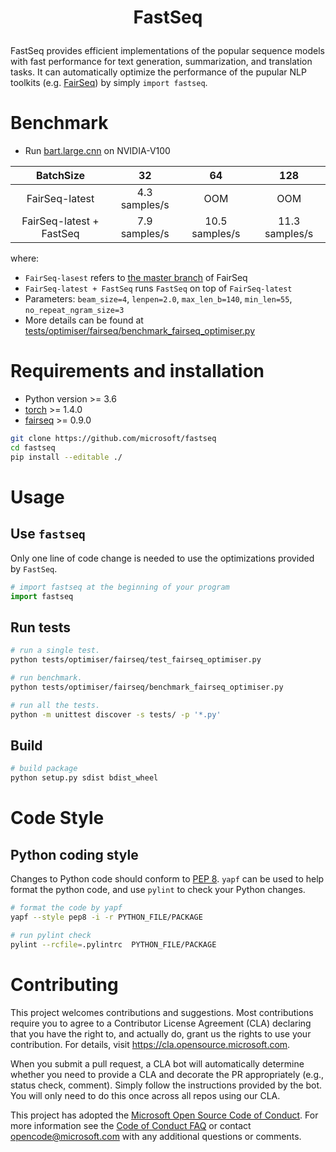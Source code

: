 <h1 align="Center"> <p> FastSeq </p> </h1>

FastSeq provides efficient implementations of the popular sequence models with fast performance for text generation, summarization, and translation tasks. It can automatically optimize the performance of the pupular NLP toolkits (e.g. [FairSeq](https://github.com/pytorch/fairseq)) by simply `import fastseq`.


# Benchmark

- Run [bart.large.cnn](https://dl.fbaipublicfiles.com/fairseq/models/bart.large.cnn.tar.gz) on NVIDIA-V100

|         BatchSize        |       32      |       64       |       128      |
|:------------------------:|:-------------:|:--------------:|:--------------:|
|      FairSeq-latest      | 4.3 samples/s |       OOM      |       OOM      |
| FairSeq-latest + FastSeq | 7.9 samples/s | 10.5 samples/s | 11.3 samples/s |
where:
  - `FairSeq-lasest` refers to [the master branch](https://github.com/pytorch/fairseq)
  of FairSeq
  - `FairSeq-latest + FastSeq` runs `FastSeq` on top of `FairSeq-latest`
  - Parameters: `beam_size=4`, `lenpen=2.0`, `max_len_b=140`, `min_len=55`, `no_repeat_ngram_size=3`
  - More details can be found at [tests/optimiser/fairseq/benchmark_fairseq_optimiser.py](tests/optimiser/fairseq/benchmark_fairseq_optimiser.py)


# Requirements and installation

* Python version >= 3.6
* [torch](http://pytorch.org/) >= 1.4.0
* [fairseq](https://github.com/pytorch/fairseq) >= 0.9.0

```bash
git clone https://github.com/microsoft/fastseq
cd fastseq
pip install --editable ./
```


# Usage

## Use `fastseq`

Only one line of code change is needed to use the optimizations provided by `FastSeq`.

```Python
# import fastseq at the beginning of your program
import fastseq
```


## Run tests

```bash
# run a single test.
python tests/optimiser/fairseq/test_fairseq_optimiser.py

# run benchmark.
python tests/optimiser/fairseq/benchmark_fairseq_optimiser.py

# run all the tests.
python -m unittest discover -s tests/ -p '*.py'
```

## Build

```bash
# build package
python setup.py sdist bdist_wheel
```

# Code Style

## Python coding style

Changes to Python code should conform to [PEP 8](https://www.python.org/dev/peps/pep-0008/). `yapf` can be used to help format the python code, and use `pylint` to check your Python changes.

```bash
# format the code by yapf
yapf --style pep8 -i -r PYTHON_FILE/PACKAGE

# run pylint check
pylint --rcfile=.pylintrc  PYTHON_FILE/PACKAGE
```

# Contributing

This project welcomes contributions and suggestions.  Most contributions require you to agree to a
Contributor License Agreement (CLA) declaring that you have the right to, and actually do, grant us
the rights to use your contribution. For details, visit https://cla.opensource.microsoft.com.

When you submit a pull request, a CLA bot will automatically determine whether you need to provide
a CLA and decorate the PR appropriately (e.g., status check, comment). Simply follow the instructions
provided by the bot. You will only need to do this once across all repos using our CLA.

This project has adopted the [Microsoft Open Source Code of Conduct](https://opensource.microsoft.com/codeofconduct/).
For more information see the [Code of Conduct FAQ](https://opensource.microsoft.com/codeofconduct/faq/) or
contact [opencode@microsoft.com](mailto:opencode@microsoft.com) with any additional questions or comments.
